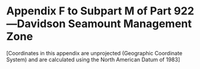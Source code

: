 # Appendix F to Subpart M of Part 922—Davidson Seamount Management Zone


[Coordinates in this appendix are unprojected (Geographic Coordinate System) and are calculated using the North American Datum of 1983]



